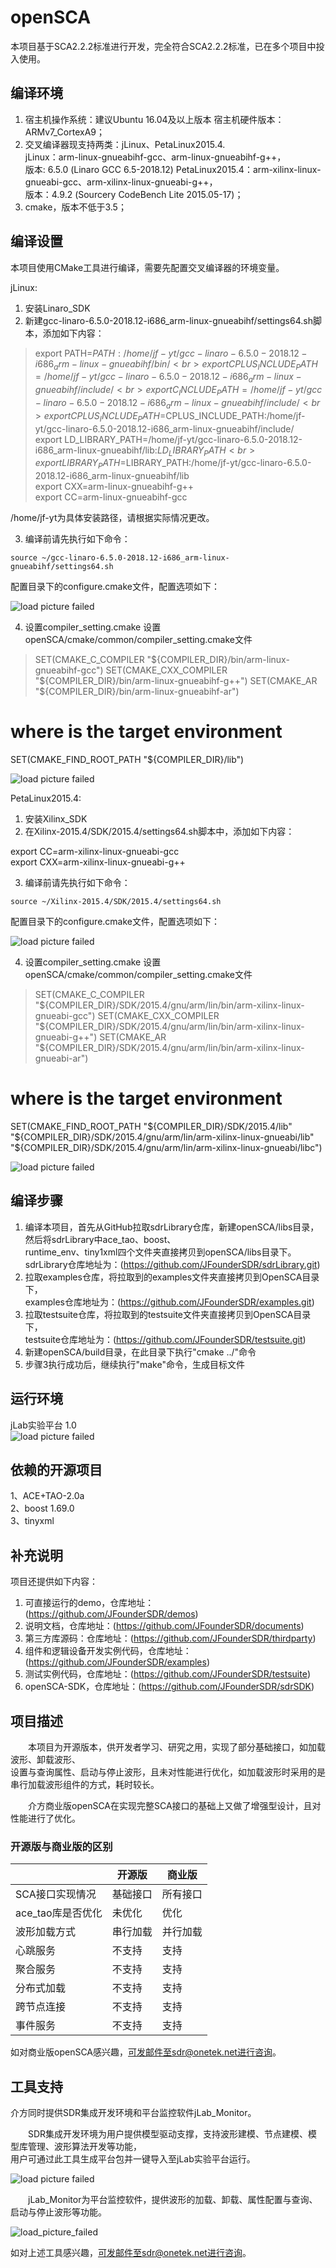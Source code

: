 # openSCA
本项目基于SCA2.2.2标准进行开发，完全符合SCA2.2.2标准，已在多个项目中投入使用。<br>

## 编译环境
1. 宿主机操作系统：建议Ubuntu 16.04及以上版本  宿主机硬件版本：ARMv7_CortexA9；<br>
2. 交叉编译器现支持两类：jLinux、PetaLinux2015.4.<br>
jLinux：arm-linux-gnueabihf-gcc、arm-linux-gnueabihf-g++，<br>
版本: 6.5.0 (Linaro GCC 6.5-2018.12)
PetaLinux2015.4：arm-xilinx-linux-gnueabi-gcc、arm-xilinx-linux-gnueabi-g++，<br>
版本：4.9.2 (Sourcery CodeBench Lite 2015.05-17)；<br>
3. cmake，版本不低于3.5；<br>

## 编译设置
本项目使用CMake工具进行编译，需要先配置交叉编译器的环境变量。<br>

jLinux:<br>
1. 安装Linaro_SDK<br>
2. 新建gcc-linaro-6.5.0-2018.12-i686_arm-linux-gnueabihf/settings64.sh脚本，添加如下内容：<br>

> export PATH=$PATH:/home/jf-yt/gcc-linaro-6.5.0-2018.12-i686_arm-linux-gnueabihf/bin/<br>
export CPLUS_INCLUDE_PATH=/home/jf-yt/gcc-linaro-6.5.0-2018.12-i686_arm-linux-gnueabihf/include/<br>
export C_INCLUDE_PATH=/home/jf-yt/gcc-linaro-6.5.0-2018.12-i686_arm-linux-gnueabihf/include/<br>
export CPLUS_INCLUDE_PATH=$CPLUS_INCLUDE_PATH:/home/jf-yt/gcc-linaro-6.5.0-2018.12-i686_arm-linux-gnueabihf/include/<br>
export LD_LIBRARY_PATH=/home/jf-yt/gcc-linaro-6.5.0-2018.12-i686_arm-linux-gnueabihf/lib:$LD_LIBRARY_PATH<br>
export LIBRARY_PATH=$LIBRARY_PATH:/home/jf-yt/gcc-linaro-6.5.0-2018.12-i686_arm-linux-gnueabihf/lib<br>
export CXX=arm-linux-gnueabihf-g++<br>
export CC=arm-linux-gnueabihf-gcc<br>

/home/jf-yt为具体安装路径，请根据实际情况更改。<br>

3. 编译前请先执行如下命令：

```
source ~/gcc-linaro-6.5.0-2018.12-i686_arm-linux-gnueabihf/settings64.sh
```

配置目录下的configure.cmake文件，配置选项如下：<br>

![load picture failed](https://github.com/JFounderSDR/openSCA/blob/master/jLinux_compile_config.png)<br>

4. 设置compiler_setting.cmake
设置openSCA/cmake/common/compiler_setting.cmake文件
> SET(CMAKE_C_COMPILER   "${COMPILER_DIR}/bin/arm-linux-gnueabihf-gcc")
SET(CMAKE_CXX_COMPILER "${COMPILER_DIR}/bin/arm-linux-gnueabihf-g++")
SET(CMAKE_AR "${COMPILER_DIR}/bin/arm-linux-gnueabihf-ar")
# where is the target environment 
SET(CMAKE_FIND_ROOT_PATH 
	"${COMPILER_DIR}/lib")
	
![load picture failed](https://github.com/JFounderSDR/openSCA/blob/master/jLinux_compiler_setting.png)<br>	

PetaLinux2015.4:<br>
1. 安装Xilinx_SDK<br>
2. 在Xilinx-2015.4/SDK/2015.4/settings64.sh脚本中，添加如下内容：<br>

export CC=arm-xilinx-linux-gnueabi-gcc<br>
export CXX=arm-xilinx-linux-gnueabi-g++

3. 编译前请先执行如下命令：

```
source ~/Xilinx-2015.4/SDK/2015.4/settings64.sh
```

配置目录下的configure.cmake文件，配置选项如下：<br>

![load picture failed](https://github.com/JFounderSDR/openSCA/blob/master/PetaLinux_compile_config.png)<br>

4. 设置compiler_setting.cmake
设置openSCA/cmake/common/compiler_setting.cmake文件
> SET(CMAKE_C_COMPILER   "${COMPILER_DIR}/SDK/2015.4/gnu/arm/lin/bin/arm-xilinx-linux-gnueabi-gcc")
SET(CMAKE_CXX_COMPILER "${COMPILER_DIR}/SDK/2015.4/gnu/arm/lin/bin/arm-xilinx-linux-gnueabi-g++")
SET(CMAKE_AR "${COMPILER_DIR}/SDK/2015.4/gnu/arm/lin/bin/arm-xilinx-linux-gnueabi-ar")

# where is the target environment 
SET(CMAKE_FIND_ROOT_PATH 
	"${COMPILER_DIR}/SDK/2015.4/lib" 
	"${COMPILER_DIR}/SDK/2015.4/gnu/arm/lin/arm-xilinx-linux-gnueabi/lib" 
	"${COMPILER_DIR}/SDK/2015.4/gnu/arm/lin/arm-xilinx-linux-gnueabi/libc")
	
![load picture failed](https://github.com/JFounderSDR/openSCA/blob/master/PetaLinux_compiler_setting.png)<br>	

## 编译步骤
1. 编译本项目，首先从GitHub拉取sdrLibrary仓库，新建openSCA/libs目录，然后将sdrLibrary中ace_tao、boost、<br>
runtime_env、tiny1xml四个文件夹直接拷贝到openSCA/libs目录下。<br>
sdrLibrary仓库地址为：(https://github.com/JFounderSDR/sdrLibrary.git)<br>
2. 拉取examples仓库，将拉取到的examples文件夹直接拷贝到OpenSCA目录下，<br>
examples仓库地址为：(https://github.com/JFounderSDR/examples.git)<br>
3. 拉取testsuite仓库，将拉取到的testsuite文件夹直接拷贝到OpenSCA目录下，<br>
testsuite仓库地址为：(https://github.com/JFounderSDR/testsuite.git)<br>
4. 新建openSCA/build目录，在此目录下执行"cmake ../"命令<br>
5. 步骤3执行成功后，继续执行"make"命令，生成目标文件<br>

## 运行环境
jLab实验平台 1.0<br>
![load picture failed](https://github.com/JFounderSDR/openSCA/blob/master/jLab%E5%AE%9E%E9%AA%8C%E5%B9%B3%E5%8F%B0.png)<br>

## 依赖的开源项目
1、ACE+TAO-2.0a<br>
2、boost 1.69.0<br>
3、tinyxml<br>

## 补充说明
项目还提供如下内容：<br>
1. 可直接运行的demo，仓库地址：(https://github.com/JFounderSDR/demos)<br>
2. 说明文档，仓库地址：(https://github.com/JFounderSDR/documents)<br>
3. 第三方库源码：仓库地址：(https://github.com/JFounderSDR/thirdparty)<br>
4. 组件和逻辑设备开发实例代码，仓库地址：(https://github.com/JFounderSDR/examples)
5. 测试实例代码，仓库地址：(https://github.com/JFounderSDR/testsuite)
6. openSCA-SDK，仓库地址：(https://github.com/JFounderSDR/sdrSDK)

## 项目描述
&emsp;&emsp;本项目为开源版本，供开发者学习、研究之用，实现了部分基础接口，如加载波形、卸载波形、<br>
设置与查询属性、启动与停止波形，且未对性能进行优化，如加载波形时采用的是串行加载波形组件的方式，耗时较长。<br>

&emsp;&emsp;介方商业版openSCA在实现完整SCA接口的基础上又做了增强型设计，且对性能进行了优化。

### 开源版与商业版的区别
|        | 开源版 | 商业版 |
| ------ | ----- | ------ |
| SCA接口实现情况 | 基础接口 | 所有接口 |
| ace_tao库是否优化 | 未优化 | 优化 |
| 波形加载方式 | 串行加载 | 并行加载 |
| 心跳服务 | 不支持 | 支持 |
| 聚合服务 | 不支持 | 支持 |
| 分布式加载 | 不支持 | 支持 |
| 跨节点连接 | 不支持 | 支持 |
| 事件服务 | 不支持 | 支持 |

如对商业版openSCA感兴趣，可发邮件至sdr@onetek.net进行咨询。

## 工具支持
介方同时提供SDR集成开发环境和平台监控软件jLab_Monitor。<br>

&emsp;&emsp;SDR集成开发环境为用户提供模型驱动支撑，支持波形建模、节点建模、模型库管理、波形算法开发等功能，<br>
用户可通过此工具生成平台包并一键导入至jLab实验平台运行。<br>

![load picture failed](https://github.com/JFounderSDR/openSCA/blob/master/IDE.png)<br>

&emsp;&emsp;jLab_Monitor为平台监控软件，提供波形的加载、卸载、属性配置与查询、启动与停止波形等功能。<br>

![load_picture_failed](https://github.com/JFounderSDR/openSCA/blob/master/jMonitor.png)

如对上述工具感兴趣，可发邮件至sdr@onetek.net进行咨询。

